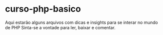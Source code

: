 # curso-php-basico

Aqui estarão alguns arquivos com dicas e insights para se interar no mundo de PHP
Sinta-se a vontade para ler, baixar e comentar.
